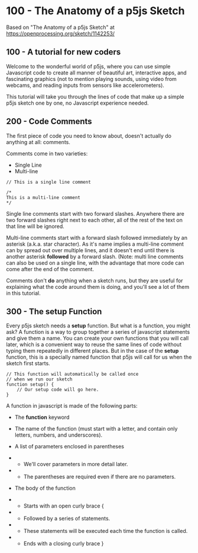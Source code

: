# 100 - The Anatomy of a p5js Sketch

Based on "The Anatomy of a p5js Sketch" at https://openprocessing.org/sketch/1142253/

## 100 - A tutorial for new coders

Welcome to the wonderful world of p5js, where you can use simple Javascript code to create all manner of beautiful art, interactive apps, and fascinating graphics (not to mention playing sounds, using video from webcams, and reading inputs from sensors like accelerometers).

This tutorial will take you through the lines of code that make up a simple p5js sketch one by one, no Javascript experience needed.

## 200 - Code Comments

The first piece of code you need to know about, doesn't actually do anything at all: comments.

Comments come in two varieties:

- Single Line
- Multi-line

```
// This is a single line comment

/*
This is a multi-line comment
*/
```

Single line comments start with two forward slashes. Anywhere there are two forward slashes right next to each other, all of the rest of the text on that line will be ignored.

Multi-line comments start with a forward slash followed immediately by an asterisk (a.k.a. star character). As it's name implies a multi-line comment can by spread out over multiple lines, and it doesn't end until there is another asterisk **followed** by a forward slash. (Note: multi line comments can also be used on a single line, with the advantage that more code can come after the end of the comment.

Comments don't **do** anything when a sketch runs, but they are useful for explaining what the code around them is doing, and you'll see a lot of them in this tutorial.

## 300 - The setup Function

Every p5js sketch needs a **setup** function. But what is a function, you might ask? A function is a way to group together a series of javascript statements and give them a name. You can create your own functions that you will call later, which is a convenient way to reuse the same lines of code without typing them repeatedly in different places. But in the case of the **setup** function, this is a specially named function that p5js will call for us when the sketch first starts.

```
// This function will automatically be called once
// when we run our sketch
function setup() {
	// Our setup code will go here.
}
```

A function in javascript is made of the following parts:

- The **function** keyword
 
- The name of the function (must start with a letter, and contain only letters, numbers, and underscores).
 
- A list of parameters enclosed in parentheses
- - We'll cover parameters in more detail later.
- - The parentheses are required even if there are no parameters.

- The body of the function

- - Starts with an open curly brace {
- - Followed by a series of statements.
- - These statements will be executed each time the function is called.
- - Ends with a closing curly brace }


